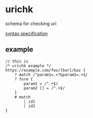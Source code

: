 # urichk
schema for checking uri

[syntax specification](./urichk/src/urichk.ne)

## example

```urichk
// this is
/* urichk example */
https://example.com/foo/[bar]/baz {
    ? match /^param1=.+?&param2=.+$/
    ? form {
        param1 = /^.+$/
        param2 [] = /^.+$/
    }
    # match
        | id1
        | id2
}
```
